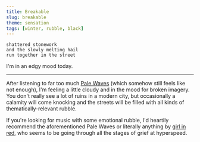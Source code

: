 ```yaml
---
title: Breakable
slug: breakable
theme: sensation
tags: [winter, rubble, black]
---
```


```
shattered stonework
and the slowly melting hail
run together in the street
```

I'm in an edgy mood today.

<!--more-->

---

After listening to far too much [Pale Waves][1] (which somehow still feels like not enough), I'm feeling a little cloudy and in the mood for broken imagery. 
You don't really see a lot of ruins in a modern city, but occasionally a calamity will come knocking and the streets will be filled with all kinds of thematically-relevant rubble.

If you're looking for music with some emotional rubble, I'd heartily recommend the aforementioned Pale Waves or literally anything by [girl in red][2], who seems to be going through all the stages of grief at hyperspeed.

[1]: https://www.youtube.com/channel/UCkk4nuvE6HzYw1g8UBsutag
[2]: https://www.youtube.com/channel/UCwlHDQ83jgF1crd6XXzSmIA
